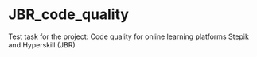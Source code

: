 # JBR_code_quality
Test task for the project: Code quality for online learning platforms Stepik and Hyperskill (JBR)
